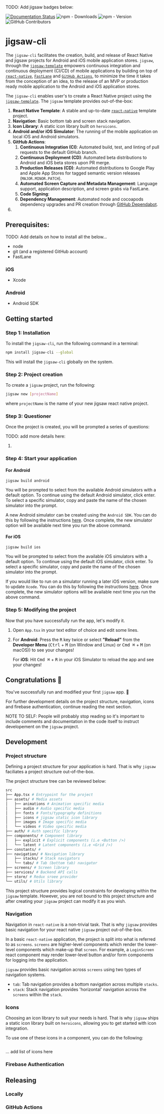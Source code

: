 
TODO: Add jigsaw badges below:

[![Documentation Status](https://readthedocs.org/projects/pprunty-shapeshifter/badge/?version=latest)](https://pprunty-shapeshifter.readthedocs.io/en/latest/?badge=latest)
![npm - Downloads](https://img.shields.io/npm/dw/react-native)
![npm - Version](https://img.shields.io/npm/v/react-native)
![GitHub Contributors](https://img.shields.io/github/contributors/jigsaw-innovations/jigsaw-cli/jigsaw.svg)

# jigsaw-cli 

The `jigsaw-cli` facilitates the creation, build, and release of React Native and jigsaw projects for Android and iOS 
mobile application stores. `jigsaw`, through the [`jigsaw-template`]() empowers continuous integration and continuous 
deployment (CI/CD) of mobile applications by building on top of [`react-native`](), [`FastLane`]() and [`GitHub Actions`](), to minimize the time
it takes from the conception of an idea, to the release of an MVP or production ready mobile application to the Android
and iOS application stores.

The `jigsaw-cli` enables user's to create a React Native project using the [`jigsaw-template`](). The `jigsaw` template 
provides out-of-the-box:

1. **React Native Template**: A stable and up-to-date [`react-native`]() template project.
2. **Navigation**: Basic bottom tab and screen stack navigation.
3. **Icon Library**: A static icon library built on `heroicons`.
4. **Android and/or iOS Simulator**: The running of the mobile application on local iOS and Android simulators.
5. **GitHub Actions**:
   1. **Continuous Integration (CI)**: Automated build, test, and linting of pull requests to the default GitHub branch.
   2. **Continuous Deployment (CD)**: Automated beta distributions to Android and iOS beta stores upon PR merge.
   3. **Production Releases (CD)**: Automated distributions to Google Play and Apple App Stores for tagged semantic version releases (`MAJOR.MINOR.PATCH`).
   4. **Automated Screen Capture and Metadata Management**: Language support, application description, and screen grabs via FastLane. 
   5. **Code Signing**:
   6. **Dependency Management**: Automated node and cocoapods dependency upgrades and PR creation through [GitHub Dependabot]().
6. 


## Prerequisites:

TODO: Add details on how to install all the below...

* node
* git (and a registered GitHub account)
* FastLane

### iOS

* Xcode

### Android

* Android SDK


## Getting started

### Step 1: Installation

To install the `jigsaw-cli`, run the following command in a terminal:

```bash
npm install jigsaw-cli --global
```

This will install the `jigsaw-cli` globally on the system. 

### Step 2: Project creation

To create a `jigsaw` project, run the following:

```bash
jigsaw new [projectName]
```

where `projectName` is the name of your new jigsaw react native project.

### Step 3: Questioner

Once the project is created, you will be prompted a series of questions:

TODO: add more details here:

1. 

### Step 4: Start your application

#### For Android

```bash
jigsaw build android
```

You will be prompted to select from the available Android simulators with a default option. To continue using the
default Android simulator, click enter. To select a specific simulator, copy and paste the name of the chosen simulator
into the prompt.

A new Android simulator can be created using the `Android SDK`. You can do this by following the instructions [here]().
Once complete, the new simulator option will be available next time you run the above command.

#### For iOS

```bash
jigsaw build ios
```

You will be prompted to select from the available iOS simulators with a default option. To continue using the
default iOS simulator, click enter. To select a specific simulator, copy and paste the name of the chosen simulator into
the prompt.

If you would like to run on a simulator running a later iOS version, make sure to update `Xcode`. You can do this by following the instructions
[here](). Once complete, the new simulator options will be available next time you run the above command.

### Step 5: Modifying the project

Now that you have successfully run the app, let's modify it.

1. Open `App.tsx` in your text editor of choice and edit some lines.
2. For **Android**: Press the <kbd>R</kbd> key twice or select **"Reload"** from the **Developer Menu** (<kbd>Ctrl</kbd> + <kbd>M</kbd> (on Window and Linux) or <kbd>Cmd ⌘</kbd> + <kbd>M</kbd> (on macOS)) to see your changes!

   For **iOS**: Hit <kbd>Cmd ⌘</kbd> + <kbd>R</kbd> in your iOS Simulator to reload the app and see your changes!

## Congratulations 🎉

You've successfully run and modified your first `jigsaw` app. 🥳

For further development details on the project structure, navigation, icons and firebase authentication,
continue reading the next section.

NOTE TO SELF: People will probably stop reading so it's important to include comments and
documentation in the code itself to instruct developement on the `jigsaw` project.

## Development

### Project structure

Defining a project structure for your application is hard. That is why `jigsaw` faciliates a project structure 
out-of-the-box.

The project structure tree can be reviewed below:

```bash
src
├── App.tsx # Entrypoint for the project
├── assets/ # Media assets
│   ├── animations # Animation specific media
│   ├── audio # Audio specific media
│   ├── fonts # Fonts/typography definitions
│   ├── icons # jigsaw static icon library
│   ├── images # Image specific media
│   └── videos # Video specific media
├── auth/ # Auth specific library
├── components/ # Component library
│   ├── explicit # Explicit components (i.e <Button />)
│   └── latent # Latent components (i.e <Grid />)
├── constants/ #
├── navigation/ # Navigation library
│   ├── stacks/ # Stack navigators
│   └── tabs/ # Tab (bottom tab) navigator
├── screens/ # Screen library 
├── services/ # Backend API calls
├── store/ # Redux sroee provider
└── utils/ # Utils library

```

This project structure provides logical constraints for developing within the
`jigsaw` template. However, you are not bound to this project structure and after 
creating your `jigsaw` project can modify it as you wish.


### Navigation

Navigation in `react-native` is a non-trivial task. That is why `jigsaw` provides basic navigation for your
react native `jigsaw` project out-of-the-box. 

In a basic `react-native` application, the project is split into what is referred to as `screens`. `screens` are
higher-level components which render the lower-level components which make-up that `screen`. For example, a
`LoginScreen` react component may render lower-level button and/or form components for logging into the application.

`jigsaw` provides basic navigation across `screens` using two types of navigation systems.

* `tab`: Tab navigation provides a bottom navigation across multiple `stacks`.
* `stack`: Stack navigation provides 'horizontal' navigation across the `screens` within the `stack`.

### Icons

Choosing an icon library to suit your needs is hard. That is why `jigsaw` ships a static icon library built on 
`heroicons`, allowing you to get started with icon integration.

To use one of these icons in a component, you can do the following:

```javascript

```

...
add list of icons here

### Firebase Authentication

## Releasing

### Locally

### GitHub Actions
